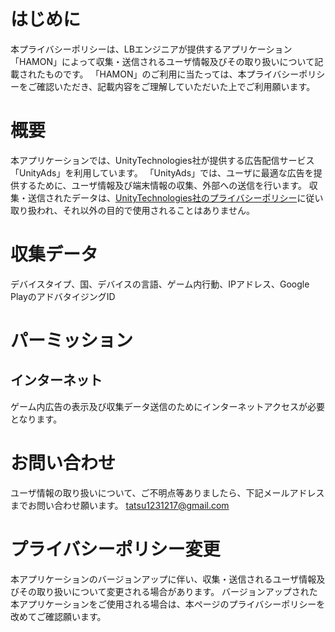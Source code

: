# はじめに
本プライバシーポリシーは、LBエンジニアが提供するアプリケーション「HAMON」によって収集・送信されるユーザ情報及びその取り扱いについて記載されたものです。
「HAMON」のご利用に当たっては、本プライバシーポリシーをご確認いただき、記載内容をご理解していただいた上でご利用願います。

# 概要
本アプリケーションでは、UnityTechnologies社が提供する広告配信サービス「UnityAds」を利用しています。
「UnityAds」では、ユーザに最適な広告を提供するために、ユーザ情報及び端末情報の収集、外部への送信を行います。
収集・送信されたデータは、[UnityTechnologies社のプライバシーポリシー](http://unity3d.com/legal/privacy-policy)に従い取り扱われ、それ以外の目的で使用されることはありません。

# 収集データ
デバイスタイプ、国、デバイスの言語、ゲーム内行動、IPアドレス、Google PlayのアドバタイジングID

# パーミッション
## インターネット
ゲーム内広告の表示及び収集データ送信のためにインターネットアクセスが必要となります。

# お問い合わせ
ユーザ情報の取り扱いについて、ご不明点等ありましたら、下記メールアドレスまでお問い合わせ願います。
tatsu1231217@gmail.com

# プライバシーポリシー変更
本アプリケーションのバージョンアップに伴い、収集・送信されるユーザ情報及びその取り扱いについて変更される場合があります。
バージョンアップされた本アプリケーションをご使用される場合は、本ページのプライバシーポリシーを改めてご確認願います。
